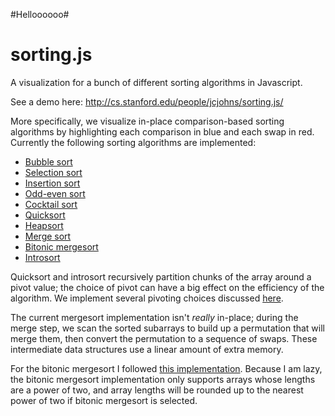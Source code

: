 #Helloooooo# 
# sorting.js
A visualization for a bunch of different sorting algorithms in Javascript.

See a demo here:
http://cs.stanford.edu/people/jcjohns/sorting.js/

More specifically, we visualize in-place comparison-based sorting algorithms by highlighting each comparison in blue and each swap in red. Currently the following sorting algorithms are implemented:

* [Bubble sort](https://en.wikipedia.org/wiki/Bubble_sort)
* [Selection sort](https://en.wikipedia.org/wiki/Selection_sort)
* [Insertion sort](https://en.wikipedia.org/wiki/Insertion_sort)
* [Odd-even sort](https://en.wikipedia.org/wiki/Odd%E2%80%93even_sort)
* [Cocktail sort](https://en.wikipedia.org/wiki/Cocktail_sort)
* [Quicksort](https://en.wikipedia.org/wiki/Quicksort)
* [Heapsort](https://en.wikipedia.org/wiki/Heapsort)
* [Merge sort](https://en.wikipedia.org/wiki/Merge_sort)
* [Bitonic mergesort](https://en.wikipedia.org/wiki/Bitonic_sorter)
* [Introsort](https://en.wikipedia.org/wiki/Introsort)

Quicksort and introsort recursively partition chunks of the array around a pivot value; the choice of pivot can have a big effect on the efficiency of the algorithm. We implement several pivoting choices discussed [here](https://en.wikipedia.org/wiki/Quicksort#Choice_of_pivot).

The current mergesort implementation isn't *really* in-place; during the merge step, we scan the sorted subarrays to build up a permutation that will merge them, then convert the permutation to a sequence of swaps. These intermediate data structures use a linear amount of extra memory.

For the bitonic mergesort I followed [this implementation](http://www.cs.rutgers.edu/~venugopa/parallel_summer2012/bitonic_overview.html). Because I am lazy, the bitonic mergesort implementation only supports arrays whose lengths are a power of two, and array lengths will be rounded up to the nearest power of two if bitonic mergesort is selected.
